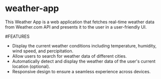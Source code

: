 # weather-app

This Weather App is a web application that fetches real-time weather data from Weather.com API and presents it to the user in a user-friendly UI.

 #FEATURES
- Display the current weather conditions including temperature, humidity, wind speed, and percipitation.
- Allow users to search for weather data of different cities.
- Automatically detect and display the weather data of the user's current location (optional).
- Responsive design to ensure a seamless experience across devices.
